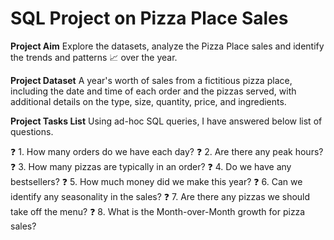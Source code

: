# SQL Project on Pizza Place Sales

**Project Aim**
Explore the datasets, analyze the Pizza Place sales and identify the trends and patterns 📈 over the year.

**Project Dataset**
A year's worth of sales from a fictitious pizza place, including the date and time of each order and the pizzas served, with additional details on the type, size, quantity, price, and ingredients.

**Project Tasks List**
Using ad-hoc SQL queries, I have answered below list of questions.

❓ 1. How many orders do we have each day?
❓ 2. Are there any peak hours?
❓ 3. How many pizzas are typically in an order?
❓ 4. Do we have any bestsellers?
❓ 5. How much money did we make this year?
❓ 6. Can we identify any seasonality in the sales?
❓ 7. Are there any pizzas we should take off the menu?
❓ 8. What is the Month-over-Month growth for pizza sales?
